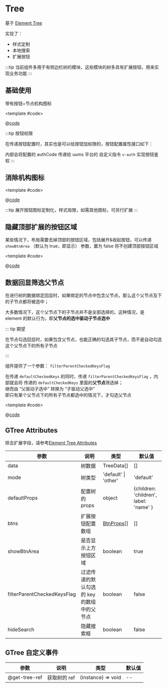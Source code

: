 # Tree

基于 [Element Tree](https://element-plus.gitee.io/#/zh-CN/component/tree)

实现了：

* 样式定制
* 本地搜索
* 扩展按钮

:::tip
当前组件多用于有侧边栏树的模块，这些模块的树多具有扩展按钮，用来实现业务功能
:::

## 基础使用

带有按钮+节点机构图标

<demo-block>

<Tree-demo1 />

<template #code>

@[code](@demoroot/Tree/demo1.vue)

</template>

</demo-block>

:::tip 按钮权限

在传递按钮配置时，其实也是可以给按钮加权限的，按钮配置属性接口如下：

内部会将配置的 authCode 传递给 uums 平台的 自定义指令 `v-auth` 实现按钮鉴权
:::

## 消除机构图标

<demo-block>

<Tree-demo2 />

<template #code>

@[code](@demoroot/Tree/demo2.vue)

</template>

</demo-block>

:::tip
展开按钮图标定制化，样式局限，如需其他图标，可另行扩展
:::

## 隐藏顶部扩展的按钮区域

某些情况下，布局需要去掉顶部的按钮区域，包括展开&收起按钮，可以传递 `showBtnArea` （默认为 true，即显示） 参数，置为 false 将不创建顶部按钮区域

<demo-block>

<Tree-demo3 />

<template #code>

@[code](@demoroot/Tree/demo3.vue)

</template>

</demo-block>

## 数据回显筛选父节点

在进行树的数据绑定回显时，如果绑定的节点中包含父节点，那么这个父节点及下的子节点都将被选中；

大多数情况下，这个父节点下的子节点并不是全部选择的，这种情况，是 element 的默认行为，即**父节点的选中驱动子节点选中**

::: tip 期望

在节点勾选回显时，如果包含父节点，也能正确的勾选其子节点，而不是自动勾选这个父节点下的所有子节点

:::

组件提供了一个参数： `filterParentCheckedKeysFlag`

在传递 `defaultCheckedKeys` 的同时，传递 `filterParentCheckedKeysFlag` ，内部就会将 传递的 `defaultCheckedKeys` 里面的**父节点**筛选掉；<br />
继而由 “父驱动子选中” 转换为 “子驱动父选中”<br/>
即只有某个父节点下的所有子节点都选中的情况下，才勾选父节点

<demo-block>

<Tree-demo4 />

<template #code>

@[code](@demoroot/Tree/demo4.vue)

</template>

</demo-block>

## GTree Attributes

除去扩展字段，请参考[Element Tree Attributes](https://element-plus.gitee.io/#/zh-CN/component/tree#attributes)

参数 | 说明 | 类型 | 默认值
-----|-----|-----|-----
data | 树数据 | TreeData[] | []
mode | 树类型 | 'default' \| 'other' | 'default'
defaultProps | 配置树的 props | object | {children: 'children', label: 'name' }
btns | 扩展按钮配置数组 | [BtnProps](./ButtonGroup.md)[] | []
showBtnArea | 是否显示上方按钮区域 | boolean | true
filterParentCheckedKeysFlag | 过滤传递的默认勾选的 key 的数组中的父节点 | boolean | false
hideSearch | 隐藏搜索框 | boolean | false

## GTree 自定义事件

参数 | 说明 | 类型 | 默认值
-----|-----|-----|-----
@get-tree-ref | 获取树的 ref | (instance) => void | --
